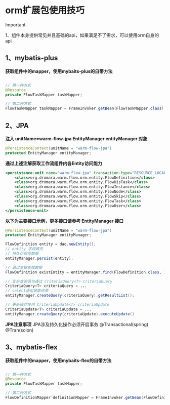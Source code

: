 # orm扩展包使用技巧
> [!IMPORTANT]
> 1、组件本身提供常见并且基础的api，如果满足不了需求，可以使用orm自身的api


## 1、mybatis-plus

**获取组件中的mapper，使用mybaits-plus的自带方法**
```java

// 第一种方式
@Resource
private FlowTaskMapper taskMapper;

// 第二种方式
FlowTaskMapper taskMapper = FrameInvoker.getBean(FlowTaskMapper.class);
```

## 2、JPA

**注入 unitName=warm-flow-jpa  EntityManager entityManager 对象**

```java
@PersistenceContext(unitName = "warm-flow-jpa")
protected EntityManager entityManager;
```
**通过上述注解获取工作流组件内各Entity访问能力**
```xml
<persistence-unit name="warm-flow-jpa" transaction-type="RESOURCE_LOCAL">
    <class>org.dromara.warm.flow.orm.entity.FlowDefinition</class>
    <class>org.dromara.warm.flow.orm.entity.FlowHisTask</class>
    <class>org.dromara.warm.flow.orm.entity.FlowInstance</class>
    <class>org.dromara.warm.flow.orm.entity.FlowNode</class>
    <class>org.dromara.warm.flow.orm.entity.FlowSkip</class>
    <class>org.dromara.warm.flow.orm.entity.FlowTask</class>
    <class>org.dromara.warm.flow.orm.entity.FlowUser</class>
</persistence-unit>
```
**以下为主要接口示例，更多接口请参考 EntityManager 接口**
```java
@PersistenceContext(unitName = "warm-flow-jpa")
protected EntityManager entityManager;

FlowDefinition entity = dao.newEntity();
// entity 字段填充
// 持久化保存数据
entityManager.persist(entity); 

// 通过主键查找数据
FlowDefinition existEntity = entityManager.find(FlowDefinition.class, 1l);

// 复杂查询语句通过 CriteriaQuery<T> criteriaQuery 
CriteriaQuery<T> criteriaQuery = ...
// select语句获取结果
entityManager.createQuery(criteriaQuery).getResultList();

// 更新操作使用 CriteriaUpdate<T> criteriaUpdate 
CriteriaUpdate<T> criteriaUpdate = ...
entityManager.createQuery(criteriaUpdate).executeUpdate()
```
**JPA注意事项** JPA涉及持久化操作必须开启事务  @Transactional(spring) @Tran(solon)


## 3、mybatis-flex

**获取组件中的mapper，使用mybaits-flex的自带方法**
```java

// 第一种方式
@Resource
private FlowTaskMapper taskMapper;

// 第二种方式
FlowDefinitionMapper definitionMapper = FrameInvoker.getBean(FlowDefinitionMapper.class);

```
